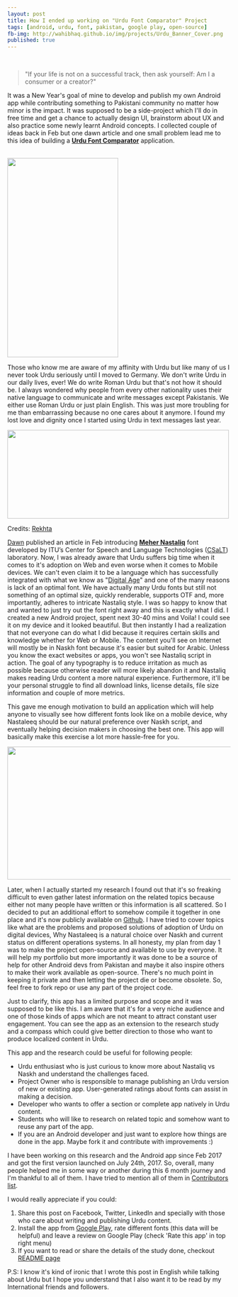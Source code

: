```yaml
---
layout: post
title: How I ended up working on "Urdu Font Comparator" Project
tags: [android, urdu, font, pakistan, google play, open-source]  
fb-img: http://wahibhaq.github.io/img/projects/Urdu_Banner_Cover.png
published: true
---
```


<br>

> "If your life is not on a successful track, then ask yourself: Am I a consumer or a creator?"
 
It was a New Year's goal of mine to develop and publish my own Android app while contributing something to Pakistani 
community no matter how minor is the impact. It was supposed to be a side-project which I'll do in free time and 
get a chance to actually design UI, brainstorm about UX and also practice some newly learnt Android concepts. 
I collected couple of ideas back in Feb but one dawn article and one small problem lead me to this idea of building
a **[Urdu Font Comparator](https://play.google.com/store/apps/details?id=com.androidistan.urdufontcomparator)** application.

<br>

<img src="https://media.giphy.com/media/xUOrvYu2MF4xXWGimQ/giphy.gif" width="250" height="450" align="middle"> 

<br>

Those who know me are aware of my affinity with Urdu but like many of us I never took Urdu seriously until 
I moved to Germany. We don't write Urdu in our daily lives, ever! We do write Roman Urdu but that's not how 
it should be. I always wondered why people from every other nationality uses their native language to communicate 
and write messages except Pakistanis. We either use Roman Urdu or just plain English. This was just more troubling 
for me than embarrassing because no one cares about it anymore. I found my lost love and dignity once I started 
using Urdu in text messages last year.

<img src="https://i.imgur.com/9nw5ttS.png" width="500" height="200" align="middle">

Credits: [Rekhta](https://rekhta.org/couplets/saliiqe-se-havaaon-men-jo-khushbuu-ghol-sakte-hain-unknown-couplets?lang=ur)


[Dawn](https://www.dawn.com/news/1313737) published an article in Feb introducing [**Meher Nastaliq**](http://csalt.itu.edu.pk/urdufont/) 
font developed by ITU’s Center for Speech 
and Language Technologies ([CSaLT](http://csalt.itu.edu.pk/)) laboratory. Now, I was already aware that Urdu suffers big time
when it comes to it's adoption on Web and even worse when it comes to Mobile devices. We can't even claim it to be a language 
which has successfully integrated with what we know as "[Digital Age](https://en.wikipedia.org/wiki/Information_Age)" and 
one of the many reasons is lack of an optimal font. We have actually many Urdu fonts but still not something of an optimal 
size, quickly renderable, supports OTF and, more importantly, adheres to intricate Nastaliq style. I was so happy to know that and wanted to just try out the font right away and this is exactly what I did. I created a new Android project, spent next 30-40 mins and Voila! I could see it on my device and it looked beautiful. But then instantly I had a realization that not everyone can do what I did because it requires certain skills and knowledge whether for Web or Mobile. The content you'll see on Internet will mostly be in Naskh font because it's easier but suited for Arabic. Unless you know the exact websites or apps, you won't see Nastaliq script in action. The goal of any typography is to reduce irritation as much as possible because otherwise reader will more likely abandon it and Nastaliq makes reading Urdu content a more natural experience. Furthermore, it'll be your personal struggle to find all download links, license details, file size information and couple of more metrics.

This gave me enough motivation to build an application which will help anyone to visually see how different fonts
look like on a mobile device, why Nastaleeq should be our natural preference over Naskh script, and eventually helping decision makers in choosing the best one. This app will basically make this exercise a lot more hassle-free for you.

<img src="http://wahibhaq.github.io/img/projects/Urdu_Banner_Cover.png" width="600" height="300" align="middle">

Later, when I actually started my research I found out that it's so freaking difficult to even gather latest 
information on the related topics because either not many people have written or this information is all scattered. 
So I decided to put an additional effort to somehow compile it together in one place and it's now publicly available
on [Github](https://github.com/wahibhaq/urdu-font-comparator-app). I have tried to cover topics like what are the problems
and proposed solutions of adoption of Urdu on digital devices, Why Nastaleeq is a natural choice over Naskh and current 
status on different operations systems. In all honesty, my plan from day 1 was to make the project open-source and
available to use by everyone. It will help my portfolio but more importantly it was done to be a source of help for other 
Android devs from Pakistan and maybe it also inspire others to make their work available as open-source. There's no much 
point in keeping it private and then letting the project die or become obsolete. So, feel free to fork repo or use any part of the project code. 

Just to clarify, this app has a limited purpose and scope and it was supposed to be like this. I am aware that it's for a very niche audience and one of those kinds of apps which are not meant to attract constant user engagement. You can see the app as an extension to the research study and a compass which could give better direction to those who want to produce localized content in Urdu.

This app and the research could be useful for following people:

* Urdu enthusiast who is just curious to know more about Nastaliq vs Naskh and understand the challenges faced.
* Project Owner who is responsible to manage publishing an Urdu version of new or existing app. User-generated ratings about fonts can assist in making a decision.
* Developer who wants to offer a section or complete app natively in Urdu content.
* Students who will like to research on related topic and somehow want to reuse any part of the app.
* If you are an Android developer and just want to explore how things are done in the app. Maybe fork it and contribute with improvements :) 

I have been working on this research and the Android app since Feb 2017 and got the first version launched on July 24th, 2017. So, overall, many people helped me in some way or another during this 6 month journey and I'm thankful to all of them. I have tried to mention all of them in [Contributors list](https://github.com/wahibhaq/urdu-font-comparator-app/blob/master/CONTRIBUTORS.md).

I would really appreciate if you could:

1. Share this post on Facebook, Twitter, LinkedIn and specially with those who care about writing and publishing Urdu content. 
2. Install the app from [Google Play](https://play.google.com/store/apps/details?id=com.androidistan.urdufontcomparator), 
rate different fonts (this data will be helpful) and leave a review on Google Play (check 'Rate this app' in top right menu)
3. If you want to read or share the details of the study done, checkout 
[README page](https://github.com/wahibhaq/urdu-font-comparator-app/blob/master/README.md)


P.S: I know it's kind of ironic that I wrote this post in English while talking about Urdu but I hope you understand that I also want it to be read by my International friends and followers. 
